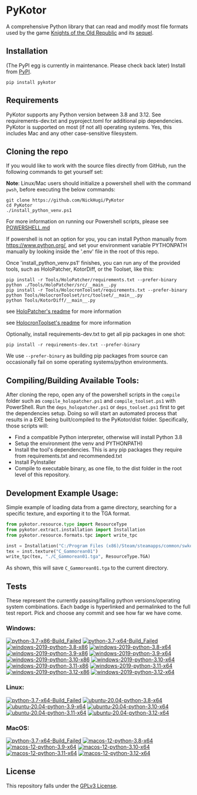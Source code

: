 
PyKotor
=======
A comprehensive Python library that can read and modify most file formats used by the game [Knights of the Old Republic](https://en.wikipedia.org/wiki/Star_Wars:_Knights_of_the_Old_Republic_(video_game)) and its [sequel](https://en.wikipedia.org/wiki/Star_Wars_Knights_of_the_Old_Republic_II:_The_Sith_Lords).

## Installation
(The PyPI egg is currently in maintenance. Please check back later) Install from [PyPI](https://pypi.org/project/PyKotor/).
```commandline
pip install pykotor
```

## Requirements
PyKotor supports any Python version between 3.8 and 3.12. See requirements-dev.txt and pyproject.toml for additional pip dependencies.
PyKotor is supported on most (if not all) operating systems. Yes, this includes Mac and any other case-sensitive filesystem.

## Cloning the repo
If you would like to work with the source files directly from GitHub, run the following commands to get yourself set:

**Note**: Linux/Mac users should initialize a powershell shell with the command `pwsh`, before executing the below commands:

```commandline
git clone https://github.com/NickHugi/PyKotor
cd PyKotor
./install_python_venv.ps1
```
For more information on running our Powershell scripts, please see [POWERSHELL.md](https://github.com/NickHugi/PyKotor/blob/master/POWERSHELL.md)

If powershell is not an option for you, you can install Python manually from https://www.python.org/, and set your environment variable PYTHONPATH manually by looking inside the '.env' file in the root of this repo.


Once 'install_python_venv.ps1' finishes, you can run any of the provided tools, such as HoloPatcher, KotorDiff, or the Toolset, like this:
```commandline
pip install -r Tools/HoloPatcher/requirements.txt --prefer-binary
python ./Tools/HoloPatcher/src/__main__.py
pip install -r Tools/HolocronToolset/requirements.txt --prefer-binary
python Tools/HolocronToolset/src/toolset/__main__.py
python Tools/KotorDiff/__main__.py
```

see [HoloPatcher's readme](https://github.com/NickHugi/PyKotor/tree/master/Tools/HoloPatcher#readme) for more information

see [HolocronToolset's readme](https://github.com/NickHugi/PyKotor/tree/master/Tools/HolocronToolset#readme) for more information

Optionally, install requirements-dev.txt to get all pip packages in one shot:
```commandline
pip install -r requirements-dev.txt --prefer-binary
```
We use `--prefer-binary` as building pip packages from source can occasionally fail on some operating systems/python environments.

## Compiling/Building Available Tools:
After cloning the repo, open any of the powershell scripts in the `compile` folder such as `compile_holopatcher.ps1` and `compile_toolset.ps1` with PowerShell. Run the `deps_holopatcher.ps1` or `deps_toolset.ps1` first to get the dependencies setup. Doing so will start an automated process that results in a EXE being built/compiled to the PyKotor/dist folder. Specifically, those scripts will:
- Find a compatible Python interpreter, otherwise will install Python 3.8
- Setup the environment (the venv and PYTHONPATH)
- Install the tool's dependencies. This is any pip packages they require from requirements.txt and recommended.txt
- Install PyInstaller
- Compile to executable binary, as one file, to the dist folder in the root level of this repository.


## Development Example Usage:
Simple example of loading data from a game directory, searching for a specific texture, and exporting it to the TGA format.
```python
from pykotor.resource.type import ResourceType
from pykotor.extract.installation import Installation
from pykotor.resource.formats.tpc import write_tpc

inst = Installation("C:/Program Files (x86)/Steam/steamapps/common/swkotor")
tex = inst.texture("C_Gammorean01")
write_tpc(tex, "./C_Gammorean01.tga", ResourceType.TGA)
```
As shown, this will save `C_Gammorean01.tga` to the current directory.

## Tests

These represent the currently passing/failing python versions/operating system combinations. Each badge is hyperlinked and permalinked to the full test report. Pick and choose any commit and see how far we have come.

### Windows:

<!-- WINDOWS-BADGES-START -->
[![python-3.7-x86-Build_Failed](https://img.shields.io/badge/python--3.7--x86_Build_Failed-lightgrey)](https://github.com/th3w1zard1/PyKotor/actions/runs/8366162058)
[![python-3.7-x64-Build_Failed](https://img.shields.io/badge/python--3.7--x64_Build_Failed-lightgrey)](https://github.com/th3w1zard1/PyKotor/actions/runs/8366162058)
[![windows-2019-python-3.8-x86](https://img.shields.io/badge/build-python--3.8--x86_Passing_597-brightgreen?style=plastic&logo=simple-icons&logoColor=%23FF5e34&label=46&labelColor=%23c71818&color=%232f991a)](https://htmlpreview.github.io/?https://github.com/th3w1zard1/PyKotor/blob/ec2b2645763759202407f6a26bb410cebbc5551f/tests/results/57978547ef582a349e3ddf32e5bfcbc1470017ae/pytest_report_windows-2019_python_3.8_x86/pytest_report.html)
[![windows-2019-python-3.8-x64](https://img.shields.io/badge/build-python--3.8--x64_Passing_597-brightgreen?style=plastic&logo=simple-icons&logoColor=%23FF5e34&label=46&labelColor=%23c71818&color=%232f991a)](https://htmlpreview.github.io/?https://github.com/th3w1zard1/PyKotor/blob/ec2b2645763759202407f6a26bb410cebbc5551f/tests/results/57978547ef582a349e3ddf32e5bfcbc1470017ae/pytest_report_windows-2019_python_3.8_x64/pytest_report.html)
[![windows-2019-python-3.9-x86](https://img.shields.io/badge/build-python--3.9--x86_Passing_597-brightgreen?style=plastic&logo=simple-icons&logoColor=%23FF5e34&label=46&labelColor=%23c71818&color=%232f991a)](https://htmlpreview.github.io/?https://github.com/th3w1zard1/PyKotor/blob/ec2b2645763759202407f6a26bb410cebbc5551f/tests/results/57978547ef582a349e3ddf32e5bfcbc1470017ae/pytest_report_windows-2019_python_3.9_x86/pytest_report.html)
[![windows-2019-python-3.9-x64](https://img.shields.io/badge/build-python--3.9--x64_Passing_597-brightgreen?style=plastic&logo=simple-icons&logoColor=%23FF5e34&label=46&labelColor=%23c71818&color=%232f991a)](https://htmlpreview.github.io/?https://github.com/th3w1zard1/PyKotor/blob/ec2b2645763759202407f6a26bb410cebbc5551f/tests/results/57978547ef582a349e3ddf32e5bfcbc1470017ae/pytest_report_windows-2019_python_3.9_x64/pytest_report.html)
[![windows-2019-python-3.10-x86](https://img.shields.io/badge/build-python--3.10--x86_Passing_597-brightgreen?style=plastic&logo=simple-icons&logoColor=%23FF5e34&label=46&labelColor=%23c71818&color=%232f991a)](https://htmlpreview.github.io/?https://github.com/th3w1zard1/PyKotor/blob/ec2b2645763759202407f6a26bb410cebbc5551f/tests/results/57978547ef582a349e3ddf32e5bfcbc1470017ae/pytest_report_windows-2019_python_3.10_x86/pytest_report.html)
[![windows-2019-python-3.10-x64](https://img.shields.io/badge/build-python--3.10--x64_Passing_597-brightgreen?style=plastic&logo=simple-icons&logoColor=%23FF5e34&label=46&labelColor=%23c71818&color=%232f991a)](https://htmlpreview.github.io/?https://github.com/th3w1zard1/PyKotor/blob/ec2b2645763759202407f6a26bb410cebbc5551f/tests/results/57978547ef582a349e3ddf32e5bfcbc1470017ae/pytest_report_windows-2019_python_3.10_x64/pytest_report.html)
[![windows-2019-python-3.11-x86](https://img.shields.io/badge/build-python--3.11--x86_Passing_597-brightgreen?style=plastic&logo=simple-icons&logoColor=%23FF5e34&label=46&labelColor=%23c71818&color=%232f991a)](https://htmlpreview.github.io/?https://github.com/th3w1zard1/PyKotor/blob/ec2b2645763759202407f6a26bb410cebbc5551f/tests/results/57978547ef582a349e3ddf32e5bfcbc1470017ae/pytest_report_windows-2019_python_3.11_x86/pytest_report.html)
[![windows-2019-python-3.11-x64](https://img.shields.io/badge/build-python--3.11--x64_Passing_597-brightgreen?style=plastic&logo=simple-icons&logoColor=%23FF5e34&label=46&labelColor=%23c71818&color=%232f991a)](https://htmlpreview.github.io/?https://github.com/th3w1zard1/PyKotor/blob/ec2b2645763759202407f6a26bb410cebbc5551f/tests/results/57978547ef582a349e3ddf32e5bfcbc1470017ae/pytest_report_windows-2019_python_3.11_x64/pytest_report.html)
[![windows-2019-python-3.12-x86](https://img.shields.io/badge/build-python--3.12--x86_Passing_597-brightgreen?style=plastic&logo=simple-icons&logoColor=%23FF5e34&label=46&labelColor=%23c71818&color=%232f991a)](https://htmlpreview.github.io/?https://github.com/th3w1zard1/PyKotor/blob/ec2b2645763759202407f6a26bb410cebbc5551f/tests/results/57978547ef582a349e3ddf32e5bfcbc1470017ae/pytest_report_windows-2019_python_3.12_x86/pytest_report.html)
[![windows-2019-python-3.12-x64](https://img.shields.io/badge/build-python--3.12--x64_Passing_597-brightgreen?style=plastic&logo=simple-icons&logoColor=%23FF5e34&label=46&labelColor=%23c71818&color=%232f991a)](https://htmlpreview.github.io/?https://github.com/th3w1zard1/PyKotor/blob/ec2b2645763759202407f6a26bb410cebbc5551f/tests/results/57978547ef582a349e3ddf32e5bfcbc1470017ae/pytest_report_windows-2019_python_3.12_x64/pytest_report.html)
<!-- WINDOWS-BADGES-END -->

### Linux:

<!-- LINUX-BADGES-START -->
[![python-3.7-x64-Build_Failed](https://img.shields.io/badge/python--3.7--x64_Build_Failed-lightgrey)](https://github.com/th3w1zard1/PyKotor/actions/runs/8366162058)
[![ubuntu-20.04-python-3.8-x64](https://img.shields.io/badge/build-python--3.8--x64_Passing_597-brightgreen?style=plastic&logo=simple-icons&logoColor=%23FF5e34&label=46&labelColor=%23c71818&color=%232f991a)](https://htmlpreview.github.io/?https://github.com/th3w1zard1/PyKotor/blob/ec2b2645763759202407f6a26bb410cebbc5551f/tests/results/57978547ef582a349e3ddf32e5bfcbc1470017ae/pytest_report_ubuntu-20.04_python_3.8_x64/pytest_report.html)
[![ubuntu-20.04-python-3.9-x64](https://img.shields.io/badge/build-python--3.9--x64_Passing_597-brightgreen?style=plastic&logo=simple-icons&logoColor=%23FF5e34&label=46&labelColor=%23c71818&color=%232f991a)](https://htmlpreview.github.io/?https://github.com/th3w1zard1/PyKotor/blob/ec2b2645763759202407f6a26bb410cebbc5551f/tests/results/57978547ef582a349e3ddf32e5bfcbc1470017ae/pytest_report_ubuntu-20.04_python_3.9_x64/pytest_report.html)
[![ubuntu-20.04-python-3.10-x64](https://img.shields.io/badge/build-python--3.10--x64_Passing_597-brightgreen?style=plastic&logo=simple-icons&logoColor=%23FF5e34&label=46&labelColor=%23c71818&color=%232f991a)](https://htmlpreview.github.io/?https://github.com/th3w1zard1/PyKotor/blob/ec2b2645763759202407f6a26bb410cebbc5551f/tests/results/57978547ef582a349e3ddf32e5bfcbc1470017ae/pytest_report_ubuntu-20.04_python_3.10_x64/pytest_report.html)
[![ubuntu-20.04-python-3.11-x64](https://img.shields.io/badge/build-python--3.11--x64_Passing_597-brightgreen?style=plastic&logo=simple-icons&logoColor=%23FF5e34&label=46&labelColor=%23c71818&color=%232f991a)](https://htmlpreview.github.io/?https://github.com/th3w1zard1/PyKotor/blob/ec2b2645763759202407f6a26bb410cebbc5551f/tests/results/57978547ef582a349e3ddf32e5bfcbc1470017ae/pytest_report_ubuntu-20.04_python_3.11_x64/pytest_report.html)
[![ubuntu-20.04-python-3.12-x64](https://img.shields.io/badge/build-python--3.12--x64_Passing_597-brightgreen?style=plastic&logo=simple-icons&logoColor=%23FF5e34&label=46&labelColor=%23c71818&color=%232f991a)](https://htmlpreview.github.io/?https://github.com/th3w1zard1/PyKotor/blob/ec2b2645763759202407f6a26bb410cebbc5551f/tests/results/57978547ef582a349e3ddf32e5bfcbc1470017ae/pytest_report_ubuntu-20.04_python_3.12_x64/pytest_report.html)
<!-- LINUX-BADGES-END -->

### MacOS:

<!-- MACOS-BADGES-START -->
[![python-3.7-x64-Build_Failed](https://img.shields.io/badge/python--3.7--x64_Build_Failed-lightgrey)](https://github.com/th3w1zard1/PyKotor/actions/runs/8366162058)
[![macos-12-python-3.8-x64](https://img.shields.io/badge/build-python--3.8--x64_Passing_596-brightgreen?style=plastic&logo=simple-icons&logoColor=%23FF5e34&label=47&labelColor=%23c71818&color=%232f991a)](https://htmlpreview.github.io/?https://github.com/th3w1zard1/PyKotor/blob/ec2b2645763759202407f6a26bb410cebbc5551f/tests/results/57978547ef582a349e3ddf32e5bfcbc1470017ae/pytest_report_macos-12_python_3.8_x64/pytest_report.html)
[![macos-12-python-3.9-x64](https://img.shields.io/badge/build-python--3.9--x64_Passing_596-brightgreen?style=plastic&logo=simple-icons&logoColor=%23FF5e34&label=47&labelColor=%23c71818&color=%232f991a)](https://htmlpreview.github.io/?https://github.com/th3w1zard1/PyKotor/blob/ec2b2645763759202407f6a26bb410cebbc5551f/tests/results/57978547ef582a349e3ddf32e5bfcbc1470017ae/pytest_report_macos-12_python_3.9_x64/pytest_report.html)
[![macos-12-python-3.10-x64](https://img.shields.io/badge/build-python--3.10--x64_Passing_596-brightgreen?style=plastic&logo=simple-icons&logoColor=%23FF5e34&label=47&labelColor=%23c71818&color=%232f991a)](https://htmlpreview.github.io/?https://github.com/th3w1zard1/PyKotor/blob/ec2b2645763759202407f6a26bb410cebbc5551f/tests/results/57978547ef582a349e3ddf32e5bfcbc1470017ae/pytest_report_macos-12_python_3.10_x64/pytest_report.html)
[![macos-12-python-3.11-x64](https://img.shields.io/badge/build-python--3.11--x64_Passing_596-brightgreen?style=plastic&logo=simple-icons&logoColor=%23FF5e34&label=47&labelColor=%23c71818&color=%232f991a)](https://htmlpreview.github.io/?https://github.com/th3w1zard1/PyKotor/blob/ec2b2645763759202407f6a26bb410cebbc5551f/tests/results/57978547ef582a349e3ddf32e5bfcbc1470017ae/pytest_report_macos-12_python_3.11_x64/pytest_report.html)
[![macos-12-python-3.12-x64](https://img.shields.io/badge/build-python--3.12--x64_Passing_596-brightgreen?style=plastic&logo=simple-icons&logoColor=%23FF5e34&label=47&labelColor=%23c71818&color=%232f991a)](https://htmlpreview.github.io/?https://github.com/th3w1zard1/PyKotor/blob/ec2b2645763759202407f6a26bb410cebbc5551f/tests/results/57978547ef582a349e3ddf32e5bfcbc1470017ae/pytest_report_macos-12_python_3.12_x64/pytest_report.html)
<!-- MACOS-BADGES-END -->

## License
This repository falls under the [GPLv3 License](https://github.com/NickHugi/PyKotor/blob/master/LICENSE).










































































